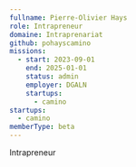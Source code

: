 ```yaml
---
fullname: Pierre-Olivier Hays
role: Intrapreneur
domaine: Intraprenariat
github: pohayscamino
missions:
  - start: 2023-09-01
    end: 2025-01-01
    status: admin
    employer: DGALN
    startups:
      - camino
startups:
  - camino
memberType: beta
---
```

Intrapreneur
